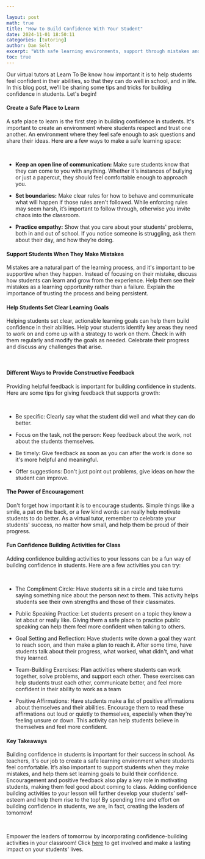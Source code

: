 ```yaml
---

layout: post
math: true
title: "How to Build Confidence With Your Student"
date: 2024-11-01 18:50:11
categories: [tutoring]
author: Dan Solt
excerpt: "With safe learning environments, support through mistakes and constructive feedback, we can help students build their self-esteem and reach their potential."
toc: true
---
```


Our virtual tutors at Learn To Be know how important it is to help students feel confident in their abilities, so that they can do well in school, and in life. In this blog post, we’ll be sharing some tips and tricks for building confidence in students. Let's begin!‍


#### Create a Safe Place to Learn

A safe place to learn is the first step in building confidence in students. It's important to create an environment where students respect and trust one another. An environment where they feel safe enough to ask questions and share their ideas. Here are a few ways to make a safe learning space:

‍

- **Keep an open line of communication:** Make sure students know that they can come to you with anything. Whether it's instances of bullying or just a papercut, they should feel comfortable enough to approach you.

- **Set boundaries:** Make clear rules for how to behave and communicate what will happen if those rules aren't followed. While enforcing rules may seem harsh, it’s important to follow through, otherwise you invite chaos into the classroom.

- **Practice empathy:** Show that you care about your students' problems, both in and out of school. If you notice someone is struggling, ask them about their day, and how they’re doing.


#### Support Students When They Make Mistakes

Mistakes are a natural part of the learning process, and it's important to be supportive when they happen. Instead of focusing on their mistake, discuss how students can learn and grow from the experience. Help them see their mistakes as a learning opportunity rather than a failure. Explain the importance of trusting the process and being persistent.‍


#### Help Students Set Clear Learning Goals

Helping students set clear, actionable learning goals can help them build confidence in their abilities. Help your students identify key areas they need to work on and come up with a strategy to work on them. Check in with them regularly and modify the goals as needed. Celebrate their progress and discuss any challenges that arise. 

‍


#### Different Ways to Provide Constructive Feedback

Providing helpful feedback is important for building confidence in students. Here are some tips for giving feedback that supports growth:

‍

- Be specific: Clearly say what the student did well and what they can do better.

- Focus on the task, not the person: Keep feedback about the work, not about the students themselves.

- Be timely: Give feedback as soon as you can after the work is done so it's more helpful and meaningful.

- Offer suggestions: Don't just point out problems, give ideas on how the student can improve.


#### The Power of Encouragement

Don't forget how important it is to encourage students. Simple things like a smile, a pat on the back, or a few kind words can really help motivate students to do better. As a virtual tutor, remember to celebrate your students' success, no matter how small, and help them be proud of their progress.‍


#### Fun Confidence Building Activities for Class

Adding confidence building activities to your lessons can be a fun way of building confidence in students. Here are a few activities you can try:

‍

- The Compliment Circle: Have students sit in a circle and take turns saying something nice about the person next to them. This activity helps students see their own strengths and those of their classmates.

- Public Speaking Practice: Let students present on a topic they know a lot about or really like. Giving them a safe place to practice public speaking can help them feel more confident when talking to others.

- Goal Setting and Reflection: Have students write down a goal they want to reach soon, and then make a plan to reach it. After some time, have students talk about their progress, what worked, what didn't, and what they learned.

- Team-Building Exercises: Plan activities where students can work together, solve problems, and support each other. These exercises can help students trust each other, communicate better, and feel more confident in their ability to work as a team

- Positive Affirmations: Have students make a list of positive affirmations about themselves and their abilities. Encourage them to read these affirmations out loud or quietly to themselves, especially when they're feeling unsure or down. This activity can help students believe in themselves and feel more confident.‍


#### Key Takeaways

Building confidence in students is important for their success in school. As teachers, it's our job to create a safe learning environment where students feel comfortable. It’s also important to support students when they make mistakes, and help them set learning goals to build their confidence. Encouragement and positive feedback also play a key role in motivating students, making them feel good about coming to class. Adding confidence building activities to your lesson will further develop your students’ self-esteem and help them rise to the top! By spending time and effort on building confidence in students, we are, in fact, creating the leaders of tomorrow!

‍

Empower the leaders of tomorrow by incorporating confidence-building activities in your classroom! Click [here](https://www.learntobe.org/apply) to get involved and make a lasting impact on your students' lives.

‍